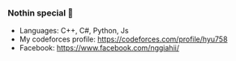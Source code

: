 ### Nothin special 🐧
- Languages: C++, C#, Python, Js
- My codeforces profile: https://codeforces.com/profile/hyu758
- Facebook: https://www.facebook.com/nggiahii/
